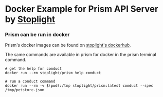 # Docker Example for Prism API Server by [Stoplight](http://stoplight.io/?utm_source=github&utm_medium=prism)

### Prism can be run in docker ###

Prism's docker images can be found on [stoplight's dockerhub](https://hub.docker.com/r/stoplight/prism).

The same commands are available in prism for docker in the prism terminal command.

```shell
# get the help for conduct
docker run --rm stoplight/prism help conduct

# run a conduct command
docker run --rm -v $(pwd):/tmp stoplight/prism:latest conduct --spec /tmp/petstore.json
```